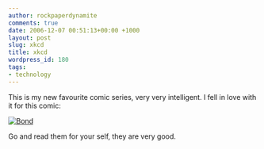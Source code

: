 ```yaml
---
author: rockpaperdynamite
comments: true
date: 2006-12-07 00:51:13+00:00 +1000
layout: post
slug: xkcd
title: xkcd
wordpress_id: 180
tags:
- technology
---
```


This is my new favourite comic series, very very intelligent.  I fell in love with it for this comic:

[![Bond](http://imgs.xkcd.com/comics/centrifugal_force.png)
](http://www.xkcd.com/c123.html)

Go and read them for your self, they are very good.
